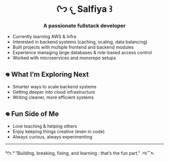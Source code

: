 <h1 align="center">ᢉ𐭩 𐔌 Salfiya ꒱</h1>
<h3 align="center">A passionate fullstack developer</h3>

- Currently learning AWS & Infra  
- Interested in backend systems (caching, scaling, data balancing)  
- Built projects with multiple frontend and backend modules  
- Experience managing large databases & role-based access control  
- Worked with microservices and monorepo setups  


## 𖦹 What I’m Exploring Next  
- Smarter ways to scale backend systems  
- Getting deeper into cloud infrastructure  
- Writing cleaner, more efficient systems  

## 𖦹 Fun Side of Me  
- Love teaching & helping others  
- Enjoy keeping things creative (even in code)  
- Always curious, always experimenting  

---
°ᡣ𐭩.° "Building, breaking, fixing, and learning : that’s the fun part." .જ⁀➴


